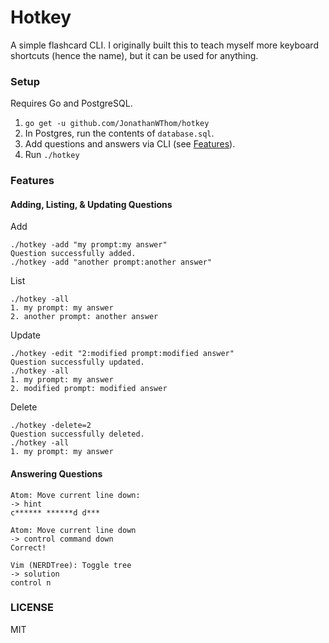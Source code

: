 # Hotkey

A simple flashcard CLI. I originally built this to teach myself more keyboard
shortcuts (hence the name), but it can be used for anything.

### Setup

Requires Go and PostgreSQL.

1. `go get -u github.com/JonathanWThom/hotkey`
2. In Postgres, run the contents of `database.sql`.
3. Add questions and answers via CLI (see [Features](#Features)).
4. Run `./hotkey`

### Features

#### Adding, Listing, & Updating Questions

Add
```
./hotkey -add "my prompt:my answer"
Question successfully added.
./hotkey -add "another prompt:another answer"
```

List
```
./hotkey -all
1. my prompt: my answer
2. another prompt: another answer
```

Update
```
./hotkey -edit "2:modified prompt:modified answer"
Question successfully updated.
./hotkey -all
1. my prompt: my answer
2. modified prompt: modified answer
```

Delete
```
./hotkey -delete=2
Question successfully deleted.
./hotkey -all
1. my prompt: my answer
```

#### Answering Questions

```
Atom: Move current line down:
-> hint
c****** ******d d***

Atom: Move current line down
-> control command down
Correct!

Vim (NERDTree): Toggle tree
-> solution
control n
```

### LICENSE

MIT
